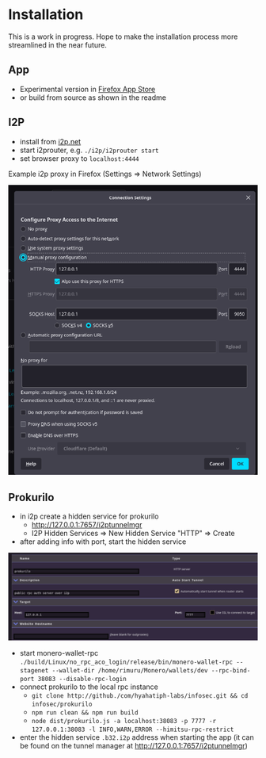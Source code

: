 # Installation

This is a work in progress. Hope to make the installation process
more streamlined in the near future.

## App

* Experimental version in [Firefox App Store](https://addons.mozilla.org/en-US/firefox/addon/himitsu/)
* or build from source as shown in the readme

## I2P

* install from [i2p.net](https://geti2p.net/en/download)
* start i2prouter, e.g. `./i2p/i2prouter start`
* set browser proxy to `localhost:4444`

Example i2p proxy in Firefox (Settings => Network Settings)

![proxy](proxy.png)

## Prokurilo
 * in i2p create a hidden service for prokurilo
    * http://127.0.0.1:7657/i2ptunnelmgr
    * I2P Hidden Services => New Hidden Service "HTTP" => Create
 * after adding info with port, start the hidden service
 
 ![hidden](i2p_hidden_service_mgr.png)

* start monero-wallet-rpc `./build/Linux/no_rpc_aco_login/release/bin/monero-wallet-rpc --stagenet --wallet-dir /home/rimuru/Monero/wallets/dev --rpc-bind-port 38083 --disable-rpc-login`
* connect prokurilo to the local rpc instance
    * `git clone http://github./com/hyahatiph-labs/infosec.git && cd infosec/prokurilo`
    * `npm run clean && npm run build`
    * `node dist/prokurilo.js -a localhost:38083 -p 7777 -r 127.0.0.1:38083 -l INFO,WARN,ERROR --himitsu-rpc-restrict`
* enter the hidden service `.b32.i2p` address when starting the app (it can be found on the tunnel manager at http://127.0.0.1:7657/i2ptunnelmgr)
